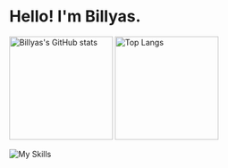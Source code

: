 # Hello!  I'm Billyas.

<a href="https://github.com/anuraghazra/github-readme-stats">
<img src="https://github-readme-stats-one-bice.vercel.app/api?username=billyas&count_private=true&theme=buefy&show_icons=true&include_all_commits=true&role=OWNER,ORGANIZATION_MEMBER,COLLABORATOR" alt="Billyas's GitHub stats" height="185px" /></a> 
<a href="https://github.com/anuraghazra/github-readme-stats"><img src="https://github-readme-stats-one-bice.vercel.app/api/top-langs/?username=Billyas&layout=compact&langs_count=8&theme=buefy&role=OWNER,COLLABORATOR" alt="Top Langs" height="185px" /></a>

![My Skills](https://skillicons.dev/icons?i=c,cs,py,java,go,js,vue,vite,nuxtjs,django,flask,spring,docker,linux,bash,idea,vscode,vim,git,nginx,mysql,mongodb,sqlite,redis,postman,cloudflare,workers,ps,pr,ae&theme=light
)


